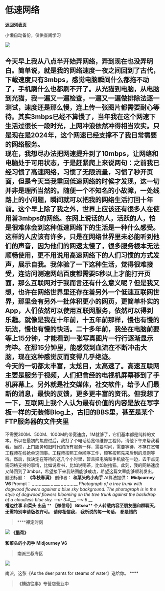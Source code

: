 # 低速网络

[**返回列表页**](/gzh/槽边往事)

小懒自动备份，仅供查阅学习

![](https://mmbiz.qpic.cn/mmbiz_jpg/Ia6gU9JNtkqyyxPcbxQfia9iaytVsDpGIMHPkib0nIttAlMKickgjw9Ricl0z6h47ickAsecQhUiaJRZUqElj052dJUrw/640?wx_fmt=jpeg&from;=appmsg)

今天早上我从八点半开始弄网络，弄到现在也没弄明白。简单说，就是我的网络速度一夜之间回到了古代，下载速度只有3mbps，感觉电脑瞬间什么都拖不动了，手机刷什么也都刷不开了。从光猫到电脑，从电脑到光猫，我一遍又一遍检查，一遍又一遍做排除法逐一测试，速度还是那么慢，连上传一张图片都需要耐心等待。其实3mbps已经不算慢了，当年我在这个网速下生活过很长一段时光，上网冲浪依然冲得相当欢实。只是现在是2024年，这个网速已经支撑不了我日常需要的网络服务。  
现在，我想尽办法把网速提升到了10mbps，让网络和电脑处于可用状态，于是赶紧爬上来说两句：之前我已经习惯了高速网络，习惯了无限流量，习惯了秒开页面，但是今天当我重回低速网络的时候才发现，这一切并非是理所当然的。随便一个不知名的小故障，一处线路上的小问题，瞬间就可以把我的网络生活打回十年前。这个早上除了我之外，世界上应该还有很多人在使用着3mbps的网络。在网上说话的人，活跃的人，怕是很难体会到这种低速网络下的生活是一种什么感受。这样的人应该有许多，只是在网络世界里未必能听到他们的声音，因为他们的网速太慢了，很多服务根本无法顺畅使用，更不用说用高速网络下的人们习惯的方式发声，展示自我。我体验了一下这种生活，觉得很难接受，连访问测速网站百度都需要5秒以上才能打开页面，那么互联网对于我而言还有什么意义呢？但是我又想，也许在网络世界里还存在着另外一个低速互联网世界，那里会有另外一批体积更小的网页，更简单朴实的App，人们依然可以使用互联网服务，依然可以得到乐趣。就像是我在十年前，十五年前那样，慢也有慢的玩法，慢也有慢的快活。二十多年前，我坐在电脑前要等上15分钟，才能看到一张写真图片一行行逐渐显示完毕。在那15分钟里，能感觉到血流在不断冲击大脑，现在这种感觉反而变得几乎绝迹。  
今天的一切都太丰富，太炫目，太高速了。高速互联网主要是服务于视频，人们把曾经的电视机屏幕移到了手机屏幕上。另外就是社交媒体，社交软件，给予人们最新的消息，最快的反馈，更多更丰富的资讯。但我想了一下，互联网上我个人认为最有价值的内容是放在写字板一样的无装修Blog上，古旧的BBS里，甚至是某个FTP服务器的文件夹里
---
不需要300M、500M、1000M的带宽速度，1M就够了，它们基本都是纯粹的文本。所以在最初的焦虑过后，我打了个电话给宽带维修工程师，请他下午来帮我看看。当然，上门服务和旧时代的所有服务一样，需要时间，需要等待，不存在宽带工程师在线抢单这回事。工程师按照工单顺序工作，顾客按照先来后到的规则等待。然后，我决定在等待的这几个小时里，暂且把电脑和手机放在一边，去干点无需网络支持的事情，比如说看书，比如说喝茶，比如说撸猫。此刻，我的网络速度又降回到了3mbps，希望接下来我贴图能够成功，希望这篇文章能够顺利发出。  
题图标题： **《华枝春满》** 创作者： **和菜头的小肉手** AI算法提供： **Midjourney V6** Prompt： _ _ _ ____
_ ___ _ _ _ _ __ _Photograph of a tree trunk with dogwood flowers against a
blue sky background. The photograph is in the style of dogwood flowers
blooming on the tree trunk against the backdrop of a cloudless blue sky. --ar
3:4____ -_-v 6_ __  
 **槽边往事** **和菜头 出品** ** **【微信号】** **Bitsea**** **个人转载内容至朋友圈和群聊天，无需特别申请版权许可。**
**请你相信我，** **我所说的每一句话，** **都是错的**

>  ******禅定时刻**

![](https://mmbiz.qpic.cn/mmbiz_jpg/Ia6gU9JNtkoVXlbpUQjmL63icdUYQI38Gsg2fDYXswwfgIJxiaDJZwMr9IWnBCzRbAI3GItGQrs6vvqtqQokCaKw/640?wx_fmt=jpeg&from;=appmsg)
**《墨荷》**

 **和菜头的小肉手** **Midjourney V6**

>  **南派三叔专区**

![](https://mmbiz.qpic.cn/mmbiz_jpg/Ia6gU9JNtkqyyxPcbxQfia9iaytVsDpGIMBICo90t0Lh4TJyVn7Ella92jmtr4QgI0jQ052BgKL51ZQ2UdnJdiaibQ/640?wx_fmt=jpeg&from;=appmsg)

南派，这张《As the deer pants for steams of water》送给你。 ****

>  **《槽边往事》专营店营业中**

  
  

  

  

